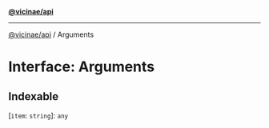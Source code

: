 [**@vicinae/api**](../README.md)

***

[@vicinae/api](../README.md) / Arguments

# Interface: Arguments

## Indexable

\[`item`: `string`\]: `any`

